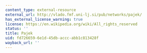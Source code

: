 ```yaml
---
content_type: external-resource
external_url: http://vlado.fmf.uni-lj.si/pub/networks/pajek/
has_external_license_warning: true
license: https://en.wikipedia.org/wiki/All_rights_reserved
status: ''
title: Pajek
uid: fd726659-6e1d-45db-accc-abb1c813428f
wayback_url: ''
---
```

